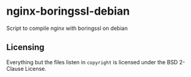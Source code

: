 # nginx-boringssl-debian

Script to compile nginx with boringssl on debian

## Licensing

Everything but the files listen in `copyright` is licensed under the BSD
2-Clause License.
